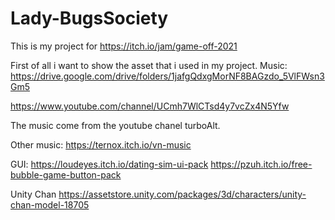 # Lady-BugsSociety
This is my project for https://itch.io/jam/game-off-2021

First of all i want to show the asset that i used in my project.
Music:
https://drive.google.com/drive/folders/1jafgQdxgMorNF8BAGzdo_5VlFWsn3Gm5

https://www.youtube.com/channel/UCmh7WlCTsd4y7vcZx4N5Yfw

The music come from the youtube chanel turboAlt.

Other music: https://ternox.itch.io/vn-music

GUI: 
https://loudeyes.itch.io/dating-sim-ui-pack
https://pzuh.itch.io/free-bubble-game-button-pack

Unity Chan
https://assetstore.unity.com/packages/3d/characters/unity-chan-model-18705




